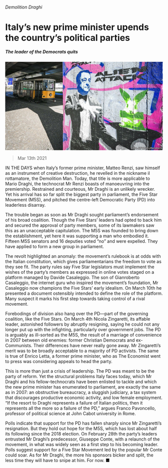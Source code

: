 ###### Demolition Draghi

# Italy’s new prime minister upends the country’s political parties 

##### The leader of the Democrats quits 

![image](images/20210313_EUP002_0.jpg) 

> Mar 13th 2021 


IN THE DAYS when Italy’s former prime minister, Matteo Renzi, saw himself as an instrument of creative destruction, he revelled in the nickname il rottamatore, the Demolition Man. Today, that title is more applicable to Mario Draghi, the technocrat Mr Renzi boasts of manoeuvring into the premiership. Restrained and courteous, Mr Draghi is an unlikely wrecker. Yet his arrival has so far split the biggest party in parliament, the Five Star Movement (M5S), and pitched the centre-left Democratic Party (PD) into leaderless disarray.


The trouble began as soon as Mr Draghi sought parliament’s endorsement of his broad coalition. Though the Five Stars’ leaders had opted to back him and secured the approval of party members, some of its lawmakers saw this as an unacceptable capitulation. The M5S was founded to bring down the establishment, yet here it was supporting a man who embodied it. Fifteen M5S senators and 16 deputies voted “no” and were expelled. They have applied to form a new group in parliament.



The revolt highlighted an anomaly: the movement’s rulebook is at odds with the Italian constitution, which gives parliamentarians the freedom to vote as they see fit. The party rules say Five Star legislators must implement the wishes of the party’s members as expressed in online votes staged on a platform managed by Davide Casaleggio. The son of Gianroberto Casaleggio, the internet guru who inspired the movement’s foundation, Mr Casaleggio now champions the Five Stars’ early idealism. On March 10th he presented a document ostensibly intended to define the role of the platform. Many suspect it marks his first step towards taking control of a rival movement.


Forebodings of division also hang over the PD—part of the governing coalition, like the Five Stars. On March 4th Nicola Zingaretti, its affable leader, astonished followers by abruptly resigning, saying he could not any longer put up with the infighting, particularly over government jobs. The PD is arguably as ill-sorted as the M5S, the result of a marriage of convenience in 2007 between old enemies: former Christian Democrats and ex-Communists. Their differences have never really gone away. Mr Zingaretti’s merit was to be broadly acceptable to a majority of PD activists. The same is true of Enrico Letta, a former prime minister, who as The Economist went to press was considering appeals to head the party.


This is more than just a crisis of leadership. The PD was meant to be the party of reform. Yet the structural problems Italy faces today, which Mr Draghi and his fellow-technocrats have been enlisted to tackle and which the new prime minister has enumerated to parliament, are exactly the same as in 2007: an obstructive bureaucracy, a sluggish judiciary, a tax system that discourages productive economic activity, and low female employment. “If the resort to Draghi represents a failure of Italian politics, then it represents all the more so a failure of the PD,” argues Franco Pavoncello, professor of political science at John Cabot university in Rome.


Polls indicate that support for the PD has fallen sharply since Mr Zingaretti’s resignation. But they hold out hope for the M5S, which has lost about half its following since the 2018 election. On February 28th the party’s leaders entrusted Mr Draghi’s predecessor, Giuseppe Conte, with a relaunch of the movement, in what was widely seen as a first step to his becoming leader. Polls suggest support for a Five Star Movement led by the popular Mr Conte could soar. As for Mr Draghi, the more his sponsors bicker and split, the less time they will have to snipe at him. For now. ■

